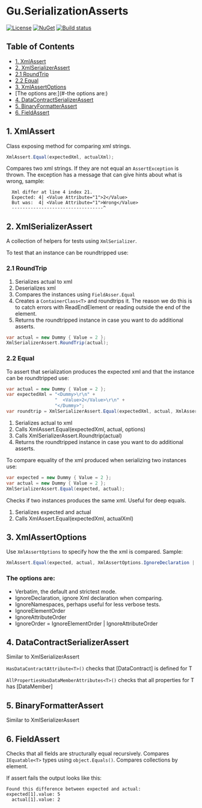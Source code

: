 # Gu.SerializationAsserts
[![License](https://img.shields.io/badge/license-MIT-blue.svg)](LICENSE.md)
[![NuGet](https://img.shields.io/nuget/v/Gu.SerializationAsserts.svg)](https://www.nuget.org/packages/Gu.SerializationAsserts/)
[![Build status](https://ci.appveyor.com/api/projects/status/9vyu94ma5vy25ueo?svg=true)](https://ci.appveyor.com/project/JohanLarsson/gu-serializationasserts)

## Table of Contents

- [1. XmlAssert](#1-xmlassert)
- [2. XmlSerializerAssert](#2-xmlserializerassert)
- [2.1 RoundTrip](#21-roundtrip)
- [2.2 Equal](#22-equal)
- [3. XmlAssertOptions](#3-xmlassertoptions)
- [The options are:](#-the options are:)
- [4. DataContractSerializerAssert](#4-datacontractserializerassert)
- [5. BinaryFormatterAssert](#5-binaryformatterassert)
- [6. FieldAssert](#6-fieldassert)

## 1. XmlAssert
Class exposing method for comparing xml strings.

```c#
XmlAssert.Equal(expectedXml, actualXml);
```
Compares two xml strings. If they are not equal an `AssertException` is thrown. 
The exception has a message that can give hints about what is wrong, sample:

```
  Xml differ at line 4 index 21.
  Expected: 4| <Value Attribute="1">2</Value>
  But was:  4| <Value Attribute="1">Wrong</Value>
  ----------------------------------^
```

## 2. XmlSerializerAssert
A collection of helpers for tests using `XmlSerializer`. 

To test that an instance can be roundtripped use:

### 2.1 RoundTrip
1. Serializes actual to xml
2. Deserializes xml 
3. Compares the instances using `FieldAsser.Equal`
4. Creates a `ContainerClass<T>` and roundtrips it. The reason we do this is to catch errors with ReadEndElement or reading outside the end of the element.
5. Returns the roundtripped instance in case you want to do additional asserts.

```c#
var actual = new Dummy { Value = 2 };
XmlSerializerAssert.RoundTrip(actual);
```

### 2.2 Equal

To assert that serialization produces the expected xml and that the instance can be roundtripped use:
```c#
var actual = new Dummy { Value = 2 };
var expectedXml = "<Dummy>\r\n" +
                  "  <Value>2</Value>\r\n" +
                  "</Dummy>";
var roundtrip = XmlSerializerAssert.Equal(expectedXml, actual, XmlAssertOptions.IgnoreNamespaces | XmlAssertOptions.IgnoreDeclaration);
```

1. Serializes actual to xml
2. Calls XmlAssert.Equal(expectedXml, actual, options)
3. Calls XmlSerializerAssert.Roundtrip(actual)
4. Returns the roundtripped instance in case you want to do additional asserts.

To compare equality of the xml produced when serializing two instances use:

```c#
var expected = new Dummy { Value = 2 };
var actual = new Dummy { Value = 2 };
XmlSerializerAssert.Equal(expected, actual);
```
Checks if two instances produces the same xml. Useful for deep equals.

1. Serializes expected and actual
2. Calls XmlAssert.Equal(expectedXml, actualXml)

## 3. XmlAssertOptions
Use `XmlAssertOptions` to specify how the the xml is compared. 
Sample:

```c#
XmlAssert.Equal(expected, actual, XmlAssertOptions.IgnoreDeclaration | XmlAssertOptions.IgnoreNamespaces);
```
### The options are:
- Verbatim, the default and strictest mode.
- IgnoreDeclaration, ignore Xml declaration when comparing.
- IgnoreNamespaces, perhaps useful for less verbose tests.
- IgnoreElementOrder
- IgnoreAttributeOrder
- IgnoreOrder = IgnoreElementOrder | IgnoreAttributeOrder

## 4. DataContractSerializerAssert 
Similar to XmlSerializerAssert

`HasDataContractAttribute<T>()` checks that [DataContract] is defined for T

`AllPropertiesHasDataMemberAttributes<T>()` checks that all properties for T has [DataMember]

## 5. BinaryFormatterAssert 
Similar to XmlSerializerAssert

## 6. FieldAssert
Checks that all fields are structurally equal recursively. Compares `IEquatable<T>` types using `object.Equals()`.
Compares collections by element.

If assert fails the output looks like this:
```
Found this difference between expected and actual:
expected[1].value: 5
  actual[1].value: 2
```
